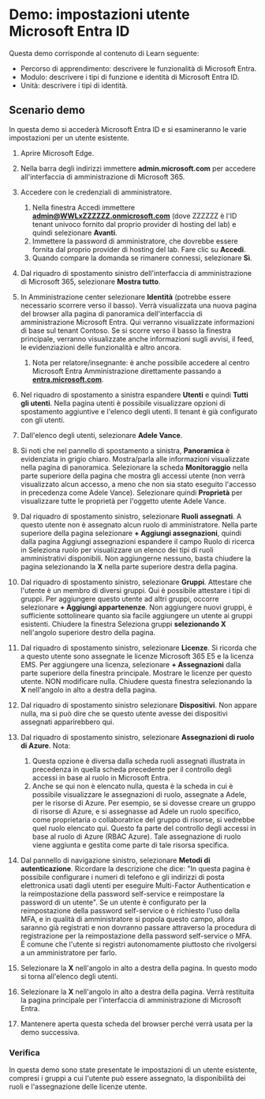 <!---
---
Demo: Titolo: 'Esplora impostazioni utente Microsoft Entra ID' Percorso di apprendimento/Modulo/Unità: "Percorso di apprendimento: Descrivere le funzionalità di Microsoft Entra; Modulo 1: Descrivere i tipi di funzione e identità di Microsoft Entra ID; Unità 3: Descrivere i tipi di identità Microsoft Entra
---
--->

# Demo: impostazioni utente Microsoft Entra ID

Questa demo corrisponde al contenuto di Learn seguente:

- Percorso di apprendimento: descrivere le funzionalità di Microsoft Entra.
- Modulo: descrivere i tipi di funzione e identità di Microsoft Entra ID.
- Unità: descrivere i tipi di identità.

## Scenario demo

In questa demo si accederà Microsoft Entra ID e si esamineranno le varie impostazioni per un utente esistente.

1. Aprire Microsoft Edge.

1. Nella barra degli indirizzi immettere **admin.microsoft.com** per accedere all'interfaccia di amministrazione di Microsoft 365.

1. Accedere con le credenziali di amministratore.
    1. Nella finestra Accedi immettere **admin@WWLxZZZZZZ.onmicrosoft.com** (dove ZZZZZZ è l'ID tenant univoco fornito dal proprio provider di hosting del lab) e quindi selezionare **Avanti**.
    1. Immettere la password di amministratore, che dovrebbe essere fornita dal proprio provider di hosting del lab. Fare clic su **Accedi**.
    1. Quando compare la domanda se rimanere connessi, selezionare **Sì**.

1. Dal riquadro di spostamento sinistro dell'interfaccia di amministrazione di Microsoft 365, selezionare **Mostra tutto**.

1. In Amministrazione center selezionare **Identità** (potrebbe essere necessario scorrere verso il basso).  Verrà visualizzata una nuova pagina del browser alla pagina di panoramica dell'interfaccia di amministrazione Microsoft Entra. Qui verranno visualizzate informazioni di base sul tenant Contoso. Se si scorre verso il basso la finestra principale, verranno visualizzate anche informazioni sugli avvisi, il feed, le evidenziazioni delle funzionalità e altro ancora.  
    1. Nota per relatore/insegnante: è anche possibile accedere al centro Microsoft Entra Amministrazione direttamente passando a **[entra.microsoft.com](https://entra.microsoft.com)**.

1. Nel riquadro di spostamento a sinistra espandere **Utenti** e quindi **Tutti gli utenti**.  Nella pagina utenti è possibile visualizzare opzioni di spostamento aggiuntive e l'elenco degli utenti. Il tenant è già configurato con gli utenti.

1. Dall'elenco degli utenti, selezionare **Adele Vance**.

1. Si noti che nel pannello di spostamento a sinistra, **Panoramica** è evidenziata in grigio chiaro.  Mostra/parla alle informazioni visualizzate nella pagina di panoramica.  Selezionare la scheda **Monitoraggio** nella parte superiore della pagina che mostra gli accessi utente (non verrà visualizzato alcun accesso, a meno che non sia stato eseguito l'accesso in precedenza come Adele Vance).  Selezionare quindi **Proprietà** per visualizzare tutte le proprietà per l'oggetto utente Adele Vance.

1. Dal riquadro di spostamento sinistro, selezionare **Ruoli assegnati**.  A questo utente non è assegnato alcun ruolo di amministratore.  Nella parte superiore della pagina selezionare **+ Aggiungi assegnazioni**, quindi dalla pagina Aggiungi assegnazioni espandere il campo Ruolo di ricerca in Seleziona ruolo per visualizzare un elenco dei tipi di ruoli amministrativi disponibili.  Non aggiungerne nessuno, basta chiudere la pagina selezionando la **X** nella parte superiore destra della pagina.

1. Dal riquadro di spostamento sinistro, selezionare **Gruppi**.  Attestare che l'utente è un membro di diversi gruppi.  Qui è possibile attestare i tipi di gruppi.  Per aggiungere questo utente ad altri gruppi, occorre selezionare **+ Aggiungi appartenenze**.  Non aggiungere nuovi gruppi, è sufficiente sottolineare quanto sia facile aggiungere un utente ai gruppi esistenti. Chiudere la finestra Seleziona gruppi **selezionando X** nell'angolo superiore destro della pagina.

1. Dal riquadro di spostamento sinistro, selezionare **Licenze**. Si ricorda che a questo utente sono assegnate le licenze Microsoft 365 E5 e la licenza EMS.  Per aggiungere una licenza, selezionare **+ Assegnazioni** dalla parte superiore della finestra principale.  Mostrare le licenze per questo utente. NON modificare nulla.  Chiudere questa finestra selezionando la **X** nell'angolo in alto a destra della pagina.

1. Dal riquadro di spostamento sinistro selezionare **Dispositivi**.  Non appare nulla, ma si può dire che se questo utente avesse dei dispositivi assegnati apparirebbero qui.

1. Dal riquadro di spostamento sinistro, selezionare **Assegnazioni di ruolo di Azure**.  Nota:
    1. Questa opzione è diversa dalla scheda ruoli assegnati illustrata in precedenza in quella scheda precedente per il controllo degli accessi in base al ruolo in Microsoft Entra.
    1. Anche se qui non è elencato nulla, questa è la scheda in cui è possibile visualizzare le assegnazioni di ruolo, assegnate a Adele, per le risorse di Azure. Per esempio, se si dovesse creare un gruppo di risorse di Azure, e si assegnasse ad Adele un ruolo specifico, come proprietaria o collaboratrice del gruppo di risorse, si vedrebbe quel ruolo elencato qui. Questo fa parte del controllo degli accessi in base al ruolo di Azure (RBAC Azure). Tale assegnazione di ruolo viene aggiunta e gestita come parte di tale risorsa specifica.

1. Dal pannello di navigazione sinistro, selezionare **Metodi di autenticazione**.  Ricordare la descrizione che dice: "In questa pagina è possibile configurare i numeri di telefono e gli indirizzi di posta elettronica usati dagli utenti per eseguire Multi-Factor Authentication e la reimpostazione della password self-service e reimpostare la password di un utente". Se un utente è configurato per la reimpostazione della password self-service o è richiesto l'uso della MFA, e in qualità di amministratore si popola questo campo, allora saranno già registrati e non dovranno passare attraverso la procedura di registrazione per la reimpostazione della password self-service o MFA.  È comune che l'utente si registri autonomamente piuttosto che rivolgersi a un amministratore per farlo.

1. Selezionare la **X** nell'angolo in alto a destra della pagina. In questo modo si torna all'elenco degli utenti.

1. Selezionare la **X** nell'angolo in alto a destra della pagina. Verrà restituita la pagina principale per l'interfaccia di amministrazione di Microsoft Entra.

1. Mantenere aperta questa scheda del browser perché verrà usata per la demo successiva.

### Verifica

In questa demo sono state presentate le impostazioni di un utente esistente, compresi i gruppi a cui l'utente può essere assegnato, la disponibilità dei ruoli e l'assegnazione delle licenze utente.
